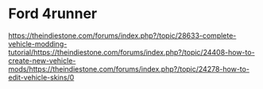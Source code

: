 # Ford 4runner 

https://theindiestone.com/forums/index.php?/topic/28633-complete-vehicle-modding-tutorial/https://theindiestone.com/forums/index.php?/topic/24408-how-to-create-new-vehicle-mods/https://theindiestone.com/forums/index.php?/topic/24278-how-to-edit-vehicle-skins/0
